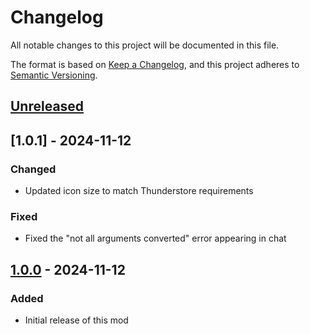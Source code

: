 # Changelog

All notable changes to this project will be documented in this file.

The format is based on [Keep a Changelog](https://keepachangelog.com/en/1.1.0/),
and this project adheres to [Semantic Versioning](https://semver.org/spec/v2.0.0.html).

## [Unreleased]

## [1.0.1] - 2024-11-12

### Changed

- Updated icon size to match Thunderstore requirements

### Fixed

- Fixed the "not all arguments converted" error appearing in chat

## [1.0.0] - 2024-11-12

### Added

- Initial release of this mod

[unreleased]: https://github.com/Vildravn/LobbyLifeguard/compare/v1.0.0...HEAD
[1.0.0]: https://github.com/Vildravn/LobbyLifeguard/releases/tag/v1.0.0